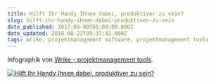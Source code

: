 ```yaml
---
title: Hilft Ihr Handy Ihnen dabei, produktiver zu sein?
slug: hilft-ihr-handy-ihnen-dabei-produktiver-zu-sein
date_published: 2017-09-08T05:09:00.000Z
date_updated: 2018-08-22T09:37:42.000Z
tags: wrike, projektmanagement software, projektmanagement tools
---
```


Infographik von [Wrike - projektmanagement tools](https://www.wrike.com/de/). 

[![Hilft Ihr Handy Ihnen dabei, produktiver zu sein?](https://d3tvpxjako9ywy.cloudfront.net/blog/wp-content/uploads/2016/05/Hilft-Ihr-Handy-Ihnen-dabei-produktiver-zu-sein-Infografik.jpg)](https://www.wrike.com/de/blog/hilft-ihr-handy-ihnen-dabei-produktiver-zu-sein-infografik/)
